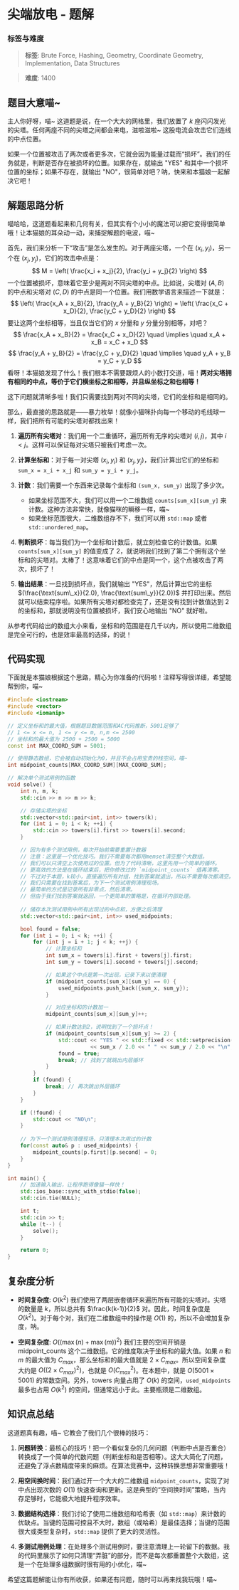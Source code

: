 # 尖端放电 - 题解

### 标签与难度
> **标签**: Brute Force, Hashing, Geometry, Coordinate Geometry, Implementation, Data Structures

> **难度**: 1400

## 题目大意喵~

主人你好呀，喵~ 这道题是说，在一个大大的网格里，我们放置了 $k$ 座闪闪发光的尖塔。任何两座不同的尖塔之间都会来电，滋啦滋啦~ 这股电流会攻击它们连线的中点位置。

如果一个位置被攻击了两次或者更多次，它就会因为能量过载而“损坏”。我们的任务就是，判断是否存在被损坏的位置。如果存在，就输出 "YES" 和其中一个损坏位置的坐标；如果不存在，就输出 "NO"，很简单对吧？呐，快来和本猫娘一起解决它吧！

## 解题思路分析

喵哈哈，这道题看起来和几何有关，但其实有个小小的魔法可以把它变得很简单哦！让本猫娘的耳朵动一动，来捕捉解题的电波，喵~

首先，我们来分析一下“攻击”是怎么发生的。对于两座尖塔，一个在 $(x_i, y_i)$，另一个在 $(x_j, y_j)$，它们的攻击中点是：
$$
M = \left( \frac{x_i + x_j}{2}, \frac{y_i + y_j}{2} \right)
$$
一个位置被损坏，意味着它至少是两对不同尖塔的中点。比如说，尖塔对 $(A, B)$ 的中点和尖塔对 $(C, D)$ 的中点是同一个位置。我们用数学语言来描述一下就是：
$$
\left( \frac{x_A + x_B}{2}, \frac{y_A + y_B}{2} \right) = \left( \frac{x_C + x_D}{2}, \frac{y_C + y_D}{2} \right)
$$
要让这两个坐标相等，当且仅当它们的 $x$ 分量和 $y$ 分量分别相等，对吧？
$$
\frac{x_A + x_B}{2} = \frac{x_C + x_D}{2} \quad \implies \quad x_A + x_B = x_C + x_D
$$
$$
\frac{y_A + y_B}{2} = \frac{y_C + y_D}{2} \quad \implies \quad y_A + y_B = y_C + y_D
$$
看呀！本猫娘发现了什么！我们根本不需要跟烦人的小数打交道，喵！**两对尖塔拥有相同的中点，等价于它们横坐标之和相等，并且纵坐标之和也相等！**

这下问题就清晰多啦！我们只需要找到两对不同的尖塔，它们的坐标和是相同的。

那么，最直接的思路就是——暴力枚举！就像小猫咪扑向每一个移动的毛线球一样，我们把所有可能的尖塔对都找出来！

1.  **遍历所有尖塔对**：我们用一个二重循环，遍历所有无序的尖塔对 $(i, j)$，其中 $i < j$。这样可以保证每对尖塔只被我们考虑一次。

2.  **计算坐标和**：对于每一对尖塔 $(x_i, y_i)$ 和 $(x_j, y_j)$，我们计算出它们的坐标和 `sum_x = x_i + x_j` 和 `sum_y = y_i + y_j`。

3.  **计数**：我们需要一个东西来记录每个坐标和 `(sum_x, sum_y)` 出现了多少次。
    *   如果坐标范围不大，我们可以用一个二维数组 `counts[sum_x][sum_y]` 来计数。这种方法非常快，就像猫咪的瞬移一样，喵~
    *   如果坐标范围很大，二维数组存不下，我们可以用 `std::map` 或者 `std::unordered_map`。

4.  **判断损坏**：每当我们为一个坐标和计数后，就立刻检查它的计数值。如果 `counts[sum_x][sum_y]` 的值变成了 2，就说明我们找到了第二个拥有这个坐标和的尖塔对。太棒了！这意味着它们的中点是同一个，这个点被攻击了两次，损坏了！

5.  **输出结果**：一旦找到损坏点，我们就输出 "YES"，然后计算出它的坐标 $(\frac{\text{sum\_x}}{2.0}, \frac{\text{sum\_y}}{2.0})$ 并打印出来。然后就可以结束程序啦。如果所有尖塔对都检查完了，还是没有找到计数值达到 2 的坐标和，那就说明没有位置被损坏，我们安心地输出 "NO" 就好啦。

从参考代码给出的数组大小来看，坐标和的范围是在几千以内，所以使用二维数组是完全可行的，也是效率最高的选择，的说！

## 代码实现

下面就是本猫娘根据这个思路，精心为你准备的代码啦！注释写得很详细，希望能帮到你，喵~

```cpp
#include <iostream>
#include <vector>
#include <iomanip>

// 定义坐标和的最大值，根据题目数据范围和AC代码推断，5001足够了
// 1 <= x <= n, 1 <= y <= m, n,m <= 2500
// 坐标和的最大值为 2500 + 2500 = 5000
const int MAX_COORD_SUM = 5001;

// 使用静态数组，它会被自动初始化为0，并且不会占用宝贵的栈空间，喵~
int midpoint_counts[MAX_COORD_SUM][MAX_COORD_SUM];

// 解决单个测试用例的函数
void solve() {
    int n, m, k;
    std::cin >> n >> m >> k;

    // 存储尖塔的坐标
    std::vector<std::pair<int, int>> towers(k);
    for (int i = 0; i < k; ++i) {
        std::cin >> towers[i].first >> towers[i].second;
    }

    // 因为有多个测试用例，每次开始前需要重置计数器
    // 注意：这里是一个优化技巧。我们不需要每次都用memset清空整个大数组。
    // 我们可以只清空上次使用过的位置。但为了代码清晰，这里先用一个简单的循环。
    // 更高效的方法是在循环结束后，把你修改过的 `midpoint_counts` 值再清零。
    // 不过对于本题，k较小，直接遍历所有对组，找到答案就退出，所以不需要每次都清空。
    // 我们只需要在找到答案后，为下一个测试用例清理现场。
    // 最简单的方式是记录所有非零点，然后清零。
    // 但由于我们找到答案就返回，一个更简单的策略是，在循环内部处理。
    
    // 储存本次测试用例中所有出现过的中点和，方便之后清理
    std::vector<std::pair<int, int>> used_midpoints;

    bool found = false;
    for (int i = 0; i < k; ++i) {
        for (int j = i + 1; j < k; ++j) {
            // 计算坐标和
            int sum_x = towers[i].first + towers[j].first;
            int sum_y = towers[i].second + towers[j].second;

            // 如果这个中点是第一次出现，记录下来以便清理
            if (midpoint_counts[sum_x][sum_y] == 0) {
                used_midpoints.push_back({sum_x, sum_y});
            }

            // 对应坐标和的计数加一
            midpoint_counts[sum_x][sum_y]++;

            // 如果计数达到2，说明找到了一个损坏点！
            if (midpoint_counts[sum_x][sum_y] >= 2) {
                std::cout << "YES " << std::fixed << std::setprecision(1) 
                          << sum_x / 2.0 << " " << sum_y / 2.0 << "\n";
                found = true;
                break; // 找到了就跳出内层循环
            }
        }
        if (found) {
            break; // 再次跳出外层循环
        }
    }

    if (!found) {
        std::cout << "NO\n";
    }
    
    // 为下一个测试用例清理现场，只清理本次用过的计数
    for(const auto& p : used_midpoints) {
        midpoint_counts[p.first][p.second] = 0;
    }
}

int main() {
    // 加速输入输出，让程序跑得像猫一样快！
    std::ios_base::sync_with_stdio(false);
    std::cin.tie(NULL);

    int t;
    std::cin >> t;
    while (t--) {
        solve();
    }

    return 0;
}
```

## 复杂度分析

- **时间复杂度**: $O(k^2)$
  我们使用了两层嵌套循环来遍历所有可能的尖塔对。尖塔的数量是 $k$，所以总共有 $\frac{k(k-1)}{2}$ 对。因此，时间复杂度是 $O(k^2)$。对于每个对，我们在二维数组中的操作是 $O(1)$ 的，所以不会增加复杂度，呐。

- **空间复杂度**: $O((\max(n)+\max(m))^2)$
  我们主要的空间开销是 midpoint_counts 这个二维数组。它的维度取决于坐标和的最大值。如果 $n$ 和 $m$ 的最大值为 $C_{max}$，那么坐标和的最大值就是 $2 \times C_{max}$。所以空间复杂度大约是 $O((2 \times C_{max})^2)$，也就是 $O(C_{max}^2)$。在本题中，就是 $O(5001 \times 5001)$ 的常数空间。另外，towers 向量占用了 $O(k)$ 的空间，`used_midpoints` 最多也占用 $O(k^2)$ 的空间，但通常远小于此。主要瓶颈是二维数组。

## 知识点总结

这道题真有趣，喵~ 它教会了我们几个很棒的技巧：

1.  **问题转换**：最核心的技巧！把一个看似复杂的几何问题（判断中点是否重合）转换成了一个简单的代数问题（判断坐标和是否相等）。这大大简化了问题，还避免了浮点数精度带来的麻烦。在算法竞赛中，这种转换思想非常重要哦！

2.  **用空间换时间**：我们通过开一个大大的二维数组 `midpoint_counts`，实现了对中点出现次数的 $O(1)$ 快速查询和更新。这是典型的“空间换时间”策略，当内存足够时，它能极大地提升程序效率。

3.  **数据结构选择**：我们讨论了使用二维数组和哈希表（如 `std::map`）来计数的优缺点。当键的范围可控且不大时，数组（或哈希）是最佳选择；当键的范围很大或类型复杂时，`std::map` 提供了更大的灵活性。

4.  **多测试用例处理**：在处理多个测试用例时，要注意清理上一轮留下的数据。我的代码里展示了如何只清理“弄脏”的部分，而不是每次都重置整个大数组，这是一个在处理多组数据时很有用的小优化，喵~

希望这篇题解能让你有所收获，如果还有问题，随时可以再来找我玩哦！喵~